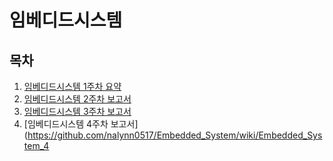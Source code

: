 # 임베디드시스템
## 목차
1. [임베디드시스템 1주차 요약](https://github.com/nalynn0517/Embedded_System/wiki/Embedded_System_1)
2. [임베디드시스템 2주차 보고서](https://github.com/nalynn0517/Embedded_System/wiki/Embedded_System_2)
3. [임베디드시스템 3주차 보고서](https://github.com/nalynn0517/Embedded_System/wiki/Embedded_System_3)
4. [임베디드시스템 4주차 보고서](https://github.com/nalynn0517/Embedded_System/wiki/Embedded_System_4
